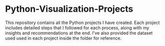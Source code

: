 # Python-Visualization-Projects
This repository contains all the Python projects I have created. 
Each project includes detailed steps that I followed for each process, along with my insights and recommendations at the end.
I've also provided the dataset used used in each project inside the folder for reference.

